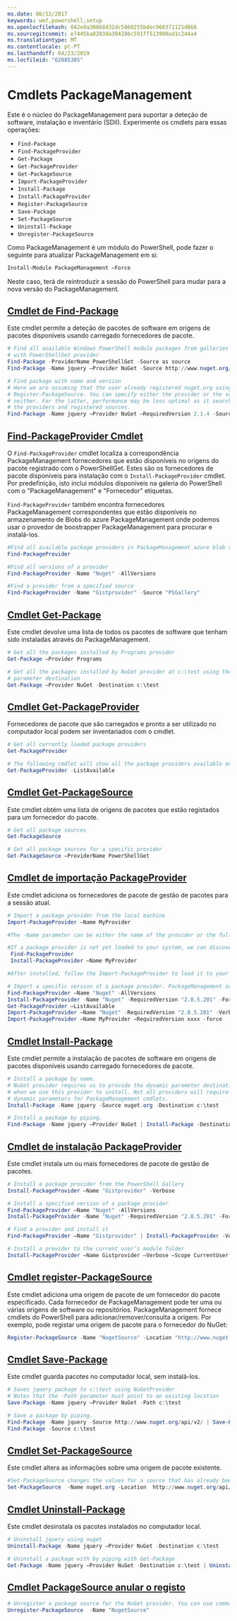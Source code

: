 ```yaml
---
ms.date: 06/12/2017
keywords: wmf,powershell,setup
ms.openlocfilehash: 042e9a30068d32dc5860255bdec960371121d866
ms.sourcegitcommit: e7445ba8203da304286c591ff513900ad1c244a4
ms.translationtype: MT
ms.contentlocale: pt-PT
ms.lasthandoff: 04/23/2019
ms.locfileid: "62085305"
---
```

# <a name="packagemanagement-cmdlets"></a>Cmdlets PackageManagement

Este é o núcleo do PackageManagement para suportar a deteção de software, instalação e inventário (SDII). Experimente os cmdlets para essas operações:

- `Find-Package`
- `Find-PackageProvider`
- `Get-Package`
- `Get-PackageProvider`
- `Get-PackageSource`
- `Import-PackageProvider`
- `Install-Package`
- `Install-PackageProvider`
- `Register-PackageSource`
- `Save-Package`
- `Set-PackageSource`
- `Uninstall-Package`
- `Unregister-PackageSource`

Como PackageManagement é um módulo do PowerShell, pode fazer o seguinte para atualizar PackageManagement em si:

```powershell
Install-Module PackageManagement –Force
```

Neste caso, terá de reintroduzir a sessão do PowerShell para mudar para a nova versão do PackageManagement.

## <a name="find-package-cmdletpowershellmodulepackagemanagementfind-package"></a>[Cmdlet de Find-Package](/powershell/module/PackageManagement/Find-Package)

Este cmdlet permite a deteção de pacotes de software em origens de pacotes disponíveis usando carregado fornecedores de pacote.

```powershell
# Find all available Windows PowerShell module packages from galleries registered
# with PowerShellGet provider
Find-Package -ProviderName PowerShellGet -Source as source
Find-Package -Name jquery –Provider NuGet -Source http://www.nuget.org/api/v2/

# Find package with name and version
# Here we are assuming that the user already registered nuget.org using
# Register-PackageSource. You can specify either the provider or the source, or
# neither. For the latter, performance may be less optimal as it searches through all
# the providers and registered sources.
Find-Package -Name jquery –Provider NuGet –RequiredVersion 2.1.4 -Source nuget.org
```

## <a name="find-packageprovider-cmdletpowershellmodulepackagemanagementfind-packageprovider"></a>[Find-PackageProvider Cmdlet](/powershell/module/PackageManagement/Find-PackageProvider)

O `Find-PackageProvider` cmdlet localiza a correspondência PackageManagement fornecedores que estão disponíveis no origens do pacote registrado com o PowerShellGet. Estes são os fornecedores de pacote disponíveis para instalação com o `Install-PackageProvider` cmdlet. Por predefinição, isto inclui módulos disponíveis na galeria do PowerShell com o "PackageManagement" e "Fornecedor" etiquetas.

`Find-PackageProvider` também encontra fornecedores PackageManagement correspondentes que estão disponíveis no armazenamento de Blobs do azure PackageManagement onde podemos usar o provedor de boostrapper PackageManagement para procurar e instalá-los.

```powershell
#Find all available package providers in PackageManagement azure blob store as well as in PowerShellGallery.com
Find-PackageProvider

#Find all versions of a provider
Find-PackageProvider -Name "Nuget" -AllVersions

#Find a provider from a specified source
Find-PackageProvider -Name "Gistprovider" -Source "PSGallery"
```

## <a name="get-package-cmdletpowershellmodulepackagemanagementget-package"></a>[Cmdlet Get-Package](/powershell/module/PackageManagement/Get-Package)

Este cmdlet devolve uma lista de todos os pacotes de software que tenham sido instaladas através do PackageManagement.

```powershell
# Get all the packages installed by Programs provider
Get-Package –Provider Programs

# Get all the packages installed by NuGet provider at c:\test using the dynamic
# parameter destination
Get-Package –Provider NuGet -Destination c:\test
```

## <a name="get-packageprovider-cmdletpowershellmodulepackagemanagementget-packageprovider"></a>[Cmdlet Get-PackageProvider](/powershell/module/PackageManagement/Get-PackageProvider)

Fornecedores de pacote que são carregados e pronto a ser utilizado no computador local podem ser inventariados com o cmdlet.

```powershell
# Get all currently loaded package providers
Get-PackageProvider

# The following cmdlet will show all the package providers available on the machine (including those that are not loaded):
Get-PackageProvider -ListAvailable
```

## <a name="get-packagesource-cmdletpowershellmodulepackagemanagementget-packagesource"></a>[Cmdlet Get-PackageSource](/powershell/module/PackageManagement/Get-PackageSource)

Este cmdlet obtém uma lista de origens de pacotes que estão registados para um fornecedor do pacote.

```powershell
# Get all package sources
Get-PackageSource

# Get all package sources for a specific provider
Get-PackageSource –ProviderName PowerShellGet
```

## <a name="import-packageprovider-cmdletpowershellmodulepackagemanagementimport-packageprovider"></a>[Cmdlet de importação PackageProvider](/powershell/module/PackageManagement/Import-PackageProvider)

Este cmdlet adiciona os fornecedores de pacote de gestão de pacotes para a sessão atual.

```powershell
# Import a package provider from the local machine
Import-PackageProvider –Name MyProvider

#The -Name parameter can be either the name of the provider or the full path to the provider. Currently, we support .dll, .exe and.psm1 for the full path case. If the name of the provider is used for the -Name parameter, then additional version parameters such as -RequiredVersion, -MinimumVersion and -MaximumVersion may be specified. Otherwise, the latest version of the provider will be imported.

#If a package provider is not yet loaded to your system, we can discover and install on-demand. You can use explicit discovery and install cmdlets to do so:
 Find-PackageProvider
 Install-PackageProvider –Name MyProvider

#After installed, follow the Import-PackageProvider to load it to your system.

# Import a specific version of a package provider. PackageManagement supports installations of multiple versions of a package provider using PackageProvider cmdlets (not by bootstrapper provider). You can install another version of a package provider given that you already have one up running by:
Find-PackageProvider –Name "Nuget" -AllVersions
Install-PackageProvider -Name "Nuget" -RequiredVersion "2.8.5.201" -Force
Get-PackageProvider –ListAvailable
Import-PackageProvider –Name "Nuget" -RequiredVersion "2.8.5.201" -Verbose
Import-PackageProvider –Name MyProvider –RequiredVersion xxxx -force
```

## <a name="install-package-cmdletpowershellmodulepackagemanagementinstall-package"></a>[Cmdlet Install-Package](/powershell/module/PackageManagement/Install-Package)

Este cmdlet permite a instalação de pacotes de software em origens de pacotes disponíveis usando carregado fornecedores de pacote.

```powershell
# Install a package by name.
# NuGet provider requires us to provide the dynamic parameter destination path
# when we use this provider to install. Not all providers will require you to supply
# dynamic parameters for PackageManagement cmdlets.
Install-Package -Name jquery -Source nuget.org -Destination c:\test

# Install a package by piping.
Find-Package -Name jquery –Provider NuGet | Install-Package -Destination c:\test
```

## <a name="install-packageprovider-cmdletpowershellmodulepackagemanagementinstall-packageprovider"></a>[Cmdlet de instalação PackageProvider](/powershell/module/PackageManagement/Install-PackageProvider)

Este cmdlet instala um ou mais fornecedores de pacote de gestão de pacotes.

```powershell
# Install a package provider from the PowerShell Gallery
Install-PackageProvider –Name "Gistprovider" -Verbose

# Install a specified version of a package provider
Find-PackageProvider –Name "Nuget" -AllVersions
Install-PackageProvider -Name "Nuget" -RequiredVersion "2.8.5.201" -Force

# Find a provider and install it
Find-PackageProvider –Name "Gistprovider" | Install-PackageProvider -Verbose

# Install a provider to the current user’s module folder
Install-PackageProvider –Name Gistprovider –Verbose –Scope CurrentUser
```

## <a name="register-packagesource-cmdletpowershellmodulepackagemanagementregister-packagesource"></a>[Cmdlet register-PackageSource](/powershell/module/PackageManagement/Register-PackageSource)

Este cmdlet adiciona uma origem de pacote de um fornecedor do pacote especificado.
Cada fornecedor de PackageManagement pode ter uma ou várias origens de software ou repositórios. PackageManagement fornece cmdlets do PowerShell para adicionar/remover/consulta a origem. Por exemplo, pode registar uma origem de pacote para o fornecedor do NuGet:

```powershell
Register-PackageSource -Name "NugetSource" -Location "http://www.nuget.org/api/v2" –ProviderName nuget
```

## <a name="save-package-cmdletpowershellmodulepackagemanagementsave-package"></a>[Cmdlet Save-Package](/powershell/module/PackageManagement/Save-Package)

Este cmdlet guarda pacotes no computador local, sem instalá-los.

```powershell
# Saves jquery package to c:\test using NuGetProvider
# Notes that the -Path parameter must point to an existing location
Save-Package -Name jquery –Provider NuGet -Path c:\test

# Save a package by piping.
Find-Package -Name jquery -Source http://www.nuget.org/api/v2/ | Save-Package -Path c:\test
Find-Package -Source c:\test
```

## <a name="set-packagesource-cmdletpowershellmodulepackagemanagementset-packagesource"></a>[Cmdlet Set-PackageSource](/powershell/module/PackageManagement/Set-PackageSource)

Este cmdlet altera as informações sobre uma origem de pacote existente.

```powershell
#Set-PackageSource changes the values for a source that has already been registered by running the Register-PackageSource cmdlet. By #running Set-PackageSource, you can change the source name and location.
Set-PackageSource  -Name nuget.org -Location  http://www.nuget.org/api/v2 -NewName nuget2 -NewLocation https://www.nuget.org/api/v2
```

## <a name="uninstall-package-cmdletpowershellmodulepackagemanagementuninstall-package"></a>[Cmdlet Uninstall-Package](/powershell/module/PackageManagement/Uninstall-Package)

Este cmdlet desinstala os pacotes instalados no computador local.

```powershell
# Uninstall jquery using nuget
Uninstall-Package -Name jquery –Provider NuGet -Destination c:\test

# Uninstall a package with by piping with Get-Package
Get-Package -Name jquery –Provider NuGet -Destination c:\test | Uninstall-Package
```

## <a name="unregister-packagesource-cmdletpowershellmodulepackagemanagementunregister-packagesource"></a>[Cmdlet PackageSource anular o registo](/powershell/module/PackageManagement/Unregister-PackageSource)

```powershell
# Unregister a package source for the NuGet provider. You can use command Unregister-PackageSource, to disconnect with a repository, and Get-PackageSource, to discover what the repositories are associated with that provider.
Unregister-PackageSource  -Name "NugetSource"
```